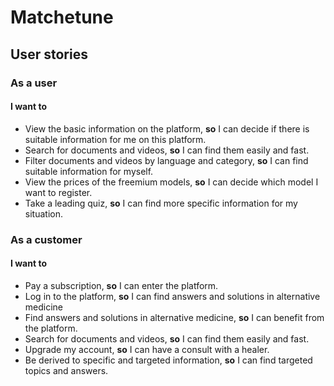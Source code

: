# Matchetune
## User stories
### As a user
#### I want to
* View the basic information on the platform, **so** I can decide if there is suitable information for me on this platform. 
* Search for documents and videos, **so** I can find them easily and fast.
* Filter documents and videos by language and category, **so** I can find suitable information for myself.
* View the prices of the freemium models, **so** I can decide which model I want to register.
* Take a leading quiz, **so** I can find more specific information for my situation.
 
### As a customer
#### I want to
* Pay a subscription, **so** I can enter the platform.
* Log in to the platform, **so** I can find answers and solutions in alternative medicine
* Find answers and solutions in alternative medicine, **so** I can benefit from the platform.
* Search for documents and videos, **so** I can find them easily and fast.
* Upgrade my account, **so** I can have a consult with a healer.
* Be derived to specific and targeted information, **so** I can find targeted topics and answers. 
